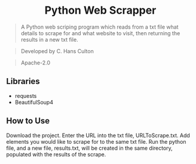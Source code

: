 <div align="center"> <h1>Python Web Scrapper</h1> </div>
            
> A Python web scriping program which reads from a txt file what details to scrape for and what website to visit, then returning the results in a new txt file.

> Developed by C. Hans Culton

> Apache-2.0

## Libraries
- requests
- BeautifulSoup4

## How to Use
Download the project. Enter the URL into the txt file, URLToScrape.txt. Add elements you would like to scrape for to the same txt file. Run the python file, and a new file, results.txt, will be created in the same directory, populated with the results of the scrape.
